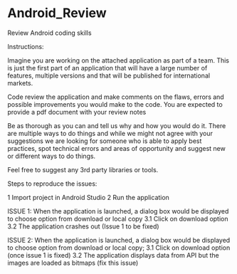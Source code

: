 # Android_Review
Review Android coding skills

Instructions:

Imagine you are working on the attached application as part of a team. This is just the first part of an application that will have a large number of features, multiple versions and that will be published for international markets.

Code review the application and make comments on the flaws, errors and possible improvements you would make to the code. You are expected to provide a pdf document with your review notes

Be as thorough as you can and tell us why and how you would do it. There are multiple ways to do things and while we might not agree with your suggestions we are looking for someone who is able to apply best practices, spot technical errors and areas of opportunity and suggest new or different ways to do things.

Feel free to suggest any 3rd party libraries or tools.


Steps to reproduce the issues:

1 Import project in Android Studio
2 Run the application

ISSUE 1:
When the application is launched, a dialog box would be displayed to choose option from download or local copy
3.1 Click on download option
3.2 The application crashes out (Issue 1 to be fixed)

ISSUE 2:
When the application is launched, a dialog box would be displayed to choose option from download or local copy; 
3.1 Click on download option (once issue 1 is fixed)
3.2 The application displays data from API but the images are loaded as bitmaps (fix this issue)




